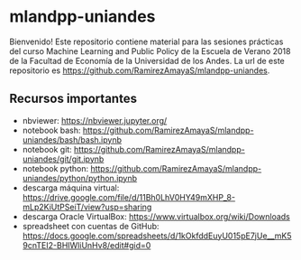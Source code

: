 # mlandpp-uniandes 
Bienvenido! Este repositorio contiene material para las sesiones prácticas del curso Machine Learning and Public Policy de la Escuela de Verano 2018 de la Facultad de Economía de la Universidad de los Andes. La url de este repositorio es https://github.com/RamirezAmayaS/mlandpp-uniandes.

## Recursos importantes
* nbviewer: https://nbviewer.jupyter.org/
* notebook bash: https://github.com/RamirezAmayaS/mlandpp-uniandes/bash/bash.ipynb
* notebook git: https://github.com/RamirezAmayaS/mlandpp-uniandes/git/git.ipynb
* notebook python: https://github.com/RamirezAmayaS/mlandpp-uniandes/python/python.ipynb
* descarga máquina virtual: https://drive.google.com/file/d/11Bh0LhV0HY49mXHP_8-mLp2KiUtPSeiT/view?usp=sharing
* descarga Oracle VirtualBox: https://www.virtualbox.org/wiki/Downloads
* spreadsheet con cuentas de GitHub: https://docs.google.com/spreadsheets/d/1kOkfddEuyU015pE7jUe__mK59cnTEI2-BHIWliUnHv8/edit#gid=0
